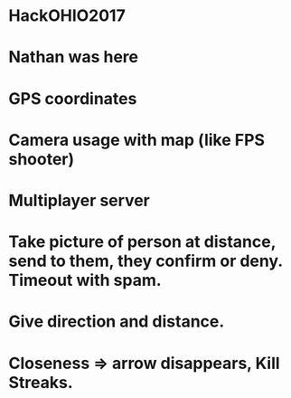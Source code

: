 # HackOHIO2017
# Nathan was here
# GPS coordinates
# Camera usage with map (like FPS shooter)
# Multiplayer server
# Take picture of person at distance, send to them, they confirm or deny. Timeout with spam.
# Give direction and distance.
# Closeness => arrow disappears, Kill Streaks.
